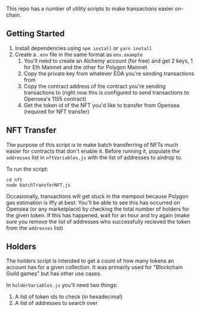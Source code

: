 This repo has a number of utility scripts to make transactions easier on-chain.

## Getting Started

1. Install dependencies using `npm install` or `yarn install`
2. Create a `.env` file in the same format as `env.example`
   1. You'll need to create an Alchemy account (for free) and get 2 keys, 1 for Eth Mainnet and the other for Polygon Mainnet
   2. Copy the private key from whatever EOA you're sending transactions from
   3. Copy the contract address of the contract you're sending transactions to (right now this is configured to send transactions to Opensea's 1155 contract)
   4. Get the token id of the NFT you'd like to transfer from Opensea (required for NFT transfer)

## NFT Transfer

The purpose of this script is to make batch transferring of NFTs much easier for contracts that don't enable it. Before running it, populate the `addresses` list in `nftVariables.js` with the list of addresses to airdrop to.

To run the script:

```
cd nft
node batchTransferNFT.js
```

Occasionally, transactions will get stuck in the mempool because Polygon gas estimation is iffy at best. You'll be able to see this has occurred on Opensea (or any marketplace) by checking the total number of holders for the given token. If this has happened, wait for an hour and try again (make sure you remove the list of addresses who successfully recieved the token from the `addresses` list)

## Holders

The holders script is intended to get a count of how many tokens an account has for a given collection. It was primarily used for "Blockchain Guild games" but has other use cases.

In `holderVariables.js` you'll need two things:

1. A list of token ids to check (in hexadecimal)
2. A list of addresses to search over
